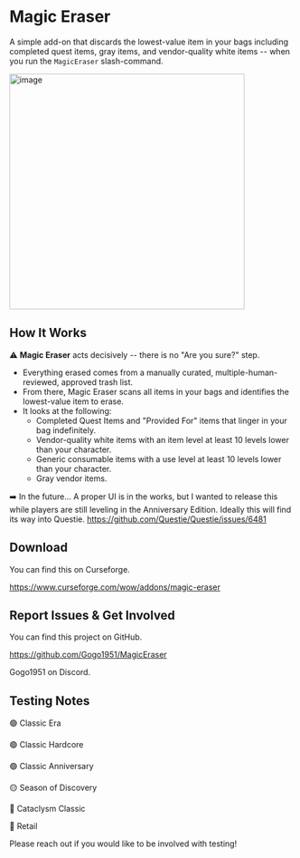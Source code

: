 # Magic Eraser

A simple add-on that discards the lowest-value item in your bags including completed quest items, gray items, and vendor-quality white items -- when you run the `MagicEraser` slash-command.

<img width="416" alt="image" src="https://github.com/user-attachments/assets/2bd97603-58ce-4c8f-ba5e-2fc39012cceb">

## How It Works

⚠️ **Magic Eraser** acts decisively -- there is no "Are you sure?" step. 

* Everything erased comes from a manually curated, multiple-human-reviewed, approved trash list.
* From there, Magic Eraser scans all items in your bags and identifies the lowest-value item to erase.
* It looks at the following:
  * Completed Quest Items and "Provided For" items that linger in your bag indefinitely.
  * Vendor-quality white items with an item level at least 10 levels lower than your character.
  * Generic consumable items with a use level at least 10 levels lower than your character.
  * Gray vendor items.

➡️ In the future... A proper UI is in the works, but I wanted to release this while players are still leveling in the Anniversary Edition. Ideally this will find its way into Questie. https://github.com/Questie/Questie/issues/6481

## Download

You can find this on Curseforge.

https://www.curseforge.com/wow/addons/magic-eraser

## Report Issues & Get Involved

You can find this project on GitHub.

https://github.com/Gogo1951/MagicEraser

Gogo1951 on Discord.

## Testing Notes

🟢 Classic Era

🟢 Classic Hardcore

🟢 Classic Anniversary

🟡 Season of Discovery

🔴 Cataclysm Classic

🔴 Retail

Please reach out if you would like to be involved with testing!
